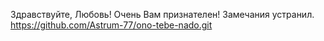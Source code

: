 Здравствуйте, Любовь!
Очень Вам признателен!
Замечания устранил.
https://github.com/Astrum-77/ono-tebe-nado.git

